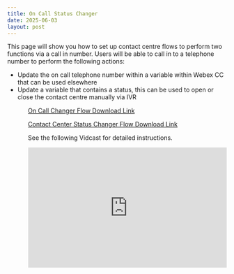 ```yaml
---
title: On Call Status Changer
date: 2025-06-03
layout: post
---
```


This page will show you how to set up contact centre flows to perform two functions via a call in number. Users will be able to call in to a telephone number to perform the following actions:

<ul>
<li>Update the on call telephone number within a variable within Webex CC that can be used elsewhere</li>
<li>Update a variable that contains a status, this can be used to open or close the contact centre manually via IVR</li>
<ul>

<a href="./assets/files/CC_OnCall_Changer_GlobalVariable.json" target="_blank">On Call Changer Flow Download Link</a>

<a href="./assets/files/CC_Status_Changer_GlobalVariable.json" target="_blank">Contact Center Status Changer Flow Download Link</a>

See the following Vidcast for detailed instructions.

<div style="padding-bottom:60.25%; position:relative; display:block; width: 100%">
	<iframe src="https://app.vidcast.io/share/embed/889c2cbf-51b2-4cc9-94f8-9143078dca83" width="100%" height="100%" title="Introduction to Experience Management" frameborder="0" loading="lazy" allowfullscreen style="position:absolute; top:0; left: 0"></iframe>
</div>
